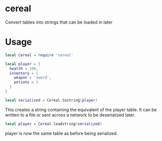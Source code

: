 # cereal
Convert tables into strings that can be loaded in later

# Usage
``` Lua
local Cereal = require 'cereal'

local player = {
  health = 100,
  inventory = {
    weapon = 'sword',
    potions = 3
  }
}

local serialized = Cereal.tostring(player)
```

This creates a string containing the equivalent of the player table.  It can be written to a file or sent across a network to be deserialized later.

``` Lua
local player = Cereal.loadstring(serialized)
```

player is now the same table as before being serialized.
